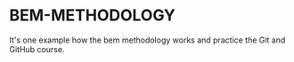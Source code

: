 # BEM-METHODOLOGY
It's one example how the bem methodology works and practice the Git and GitHub course.
